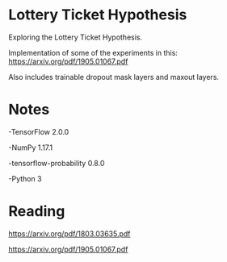 # Lottery Ticket Hypothesis

Exploring the Lottery Ticket Hypothesis.

Implementation of some of the experiments in this: https://arxiv.org/pdf/1905.01067.pdf

Also includes trainable dropout mask layers and maxout layers.

# Notes

-TensorFlow 2.0.0

-NumPy 1.17.1

-tensorflow-probability 0.8.0

-Python 3


# Reading

https://arxiv.org/pdf/1803.03635.pdf

https://arxiv.org/pdf/1905.01067.pdf
